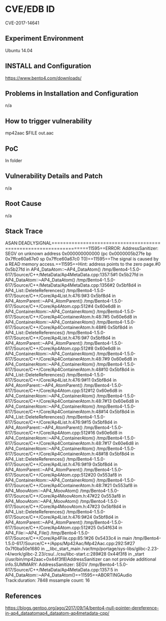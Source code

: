 # CVE/EDB ID
CVE-2017-14641
## Experiment Environment
Ubuntu 14.04
## INSTALL and Configuration
https://www.bento4.com/downloads/
## Problems in Installation and Configuration
n/a
## How to trigger vulnerability
mp42aac $FILE out.aac
## PoC
In folder
## Vulnerability Details and Patch
n/a
## Root Cause
n/a
## Stack Trace
ASAN:DEADLYSIGNAL===================================================================11595==ERROR: AddressSanitizer: SEGV on unknown address 0x000000000000 (pc 0x0000005b27fe bp 0x7ffce60a67e0 sp 0x7ffce60a67c0 T0)==11595==The signal is caused by a READ memory access.==11595==Hint: address points to the zero page.#0 0x5b27fd in AP4_DataAtom::~AP4_DataAtom() /tmp/Bento4-1.5.0-617/Source/C++/MetaData/Ap4MetaData.cpp:1357:5#1 0x5b27fd in AP4_DataAtom::~AP4_DataAtom() /tmp/Bento4-1.5.0-617/Source/C++/MetaData/Ap4MetaData.cpp:1356#2 0x5bf8d4 in AP4_List::DeleteReferences() /tmp/Bento4-1.5.0-617/Source/C++/Core/Ap4List.h:476:9#3 0x5bf8d4 in AP4_AtomParent::~AP4_AtomParent() /tmp/Bento4-1.5.0-617/Source/C++/Core/Ap4Atom.cpp:512#4 0x60e6d8 in AP4_ContainerAtom::~AP4_ContainerAtom() /tmp/Bento4-1.5.0-617/Source/C++/Core/Ap4ContainerAtom.h:48:7#5 0x60e6d8 in AP4_ContainerAtom::~AP4_ContainerAtom() /tmp/Bento4-1.5.0-617/Source/C++/Core/Ap4ContainerAtom.h:48#6 0x5bf8d4 in AP4_List::DeleteReferences() /tmp/Bento4-1.5.0-617/Source/C++/Core/Ap4List.h:476:9#7 0x5bf8d4 in AP4_AtomParent::~AP4_AtomParent() /tmp/Bento4-1.5.0-617/Source/C++/Core/Ap4Atom.cpp:512#8 0x60e6d8 in AP4_ContainerAtom::~AP4_ContainerAtom() /tmp/Bento4-1.5.0-617/Source/C++/Core/Ap4ContainerAtom.h:48:7#9 0x60e6d8 in AP4_ContainerAtom::~AP4_ContainerAtom() /tmp/Bento4-1.5.0-617/Source/C++/Core/Ap4ContainerAtom.h:48#10 0x5bf8d4 in AP4_List::DeleteReferences() /tmp/Bento4-1.5.0-617/Source/C++/Core/Ap4List.h:476:9#11 0x5bf8d4 in AP4_AtomParent::~AP4_AtomParent() /tmp/Bento4-1.5.0-617/Source/C++/Core/Ap4Atom.cpp:512#12 0x60e6d8 in AP4_ContainerAtom::~AP4_ContainerAtom() /tmp/Bento4-1.5.0-617/Source/C++/Core/Ap4ContainerAtom.h:48:7#13 0x60e6d8 in AP4_ContainerAtom::~AP4_ContainerAtom() /tmp/Bento4-1.5.0-617/Source/C++/Core/Ap4ContainerAtom.h:48#14 0x5bf8d4 in AP4_List::DeleteReferences() /tmp/Bento4-1.5.0-617/Source/C++/Core/Ap4List.h:476:9#15 0x5bf8d4 in AP4_AtomParent::~AP4_AtomParent() /tmp/Bento4-1.5.0-617/Source/C++/Core/Ap4Atom.cpp:512#16 0x60e6d8 in AP4_ContainerAtom::~AP4_ContainerAtom() /tmp/Bento4-1.5.0-617/Source/C++/Core/Ap4ContainerAtom.h:48:7#17 0x60e6d8 in AP4_ContainerAtom::~AP4_ContainerAtom() /tmp/Bento4-1.5.0-617/Source/C++/Core/Ap4ContainerAtom.h:48#18 0x5bf8d4 in AP4_List::DeleteReferences() /tmp/Bento4-1.5.0-617/Source/C++/Core/Ap4List.h:476:9#19 0x5bf8d4 in AP4_AtomParent::~AP4_AtomParent() /tmp/Bento4-1.5.0-617/Source/C++/Core/Ap4Atom.cpp:512#20 0x553af8 in AP4_ContainerAtom::~AP4_ContainerAtom() /tmp/Bento4-1.5.0-617/Source/C++/Core/Ap4ContainerAtom.h:48:7#21 0x553af8 in AP4_MoovAtom::~AP4_MoovAtom() /tmp/Bento4-1.5.0-617/Source/C++/Core/Ap4MoovAtom.h:47#22 0x553af8 in AP4_MoovAtom::~AP4_MoovAtom() /tmp/Bento4-1.5.0-617/Source/C++/Core/Ap4MoovAtom.h:47#23 0x5bf8d4 in AP4_List::DeleteReferences() /tmp/Bento4-1.5.0-617/Source/C++/Core/Ap4List.h:476:9#24 0x5bf8d4 in AP4_AtomParent::~AP4_AtomParent() /tmp/Bento4-1.5.0-617/Source/C++/Core/Ap4Atom.cpp:512#25 0x54f634 in AP4_File::~AP4_File() /tmp/Bento4-1.5.0-617/Source/C++/Core/Ap4File.cpp:85:1#26 0x5433c4 in main /tmp/Bento4-1.5.0-617/Source/C++/Apps/Mp42Aac/Mp42Aac.cpp:292:5#27 0x7f0ba50e1680 in __libc_start_main /var/tmp/portage/sys-libs/glibc-2.23-r4/work/glibc-2.23/csu/../csu/libc-start.c:289#28 0x44f3f8 in _start (/usr/bin/mp42aac+0x44f3f8)AddressSanitizer can not provide additional info.SUMMARY: AddressSanitizer: SEGV /tmp/Bento4-1.5.0-617/Source/C++/MetaData/Ap4MetaData.cpp:1357:5 in AP4_DataAtom::~AP4_DataAtom()==11595==ABORTINGAudio Track:duration: 7848 mssample count: 16
## References
https://blogs.gentoo.org/ago/2017/09/14/bento4-null-pointer-dereference-in-ap4_dataatomap4_dataatom-ap4metadata-cpp/